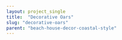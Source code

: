 ```yaml
---
layout: project_single
title:  "Decorative Oars"
slug: "decorative-oars"
parent: "beach-house-decor-coastal-style"
---
```

 